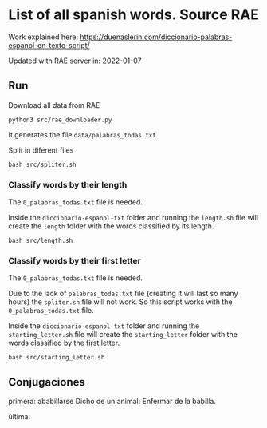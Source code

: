 # List of all spanish words. Source RAE

Work explained here:
https://duenaslerin.com/diccionario-palabras-espanol-en-texto-script/


Updated with RAE server in: 2022-01-07

## Run

Download all data from RAE
```
python3 src/rae_downloader.py
```

It generates the file ```data/palabras_todas.txt```

Split in diferent files
```
bash src/spliter.sh
```

### Classify words by their length

The `0_palabras_todas.txt` file is needed.

Inside the `diccionario-espanol-txt` folder and running the `length.sh` file will create the `length` folder with the words classified by its length.

```
bash src/length.sh
```

### Classify words by their first letter

The `0_palabras_todas.txt` file is needed.


Due to the lack of `palabras_todas.txt` file (creating it will last so many hours) the `spliter.sh` file will not work. So this script works with the `0_palabras_todas.txt` file.

Inside the `diccionario-espanol-txt` folder and running the `starting_letter.sh` file will create the `starting_letter` folder with the words classified by the first letter.

```
bash src/starting_letter.sh
```


## Conjugaciones

primera: ababillarse
Dicho de un animal: Enfermar de la babilla.

última:
